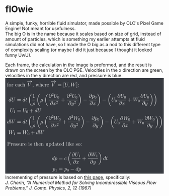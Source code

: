 # flOwie
A simple, funky, horrible fluid simulator, made possible by OLC's Pixel Game Engine! Not meant for usefulness.\
The big O is in the name because it scales based on size of grid, instead of amount of particles, which is something my earlier attempts at fluid simulations did not have, so I made the O big as a nod to this different type of complexity scaling (or maybe I did it just because I thought it looked funny UwU).

Each frame, the calculation in the image is preformed, and the result is drawn on the screen by the OLC PGE. Velocities in the x direction are green, velocities in the y direction are red, and pressure is blue.
![The algorithm used](/The_technique.png "The algorithm used")\
Incrementing of pressure is based on [this page](https://www.flow3d.com/resources/cfd-101/numerical-issues/numerical-treatment-of-incompressible-flow/), specifically:\
*J. Chorin, “A Numerical Method for Solving Incompressible Viscous Flow Problems,” J. Comp. Physics, 2, 12 (1967)*

